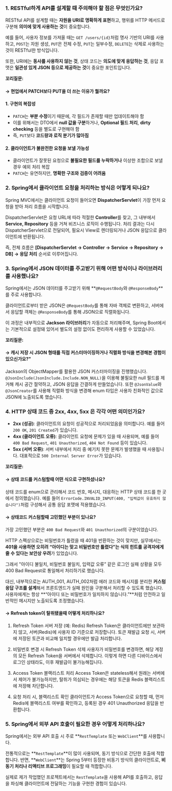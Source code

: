 ### 1. RESTful하게 API를 설계할 때 주의해야 할 점은 무엇인가요?
RESTful API를 설계할 때는 **자원을 URI로 명확하게 표현**하고, 행위를 HTTP 메서드로 구분해 **의미에 맞게 사용하는 것**이 중요합니다.

예를 들어, 사용자 정보를 가져올 때는 `GET /users/{id}`처럼 명사 기반의 URI를 사용하고, `POST`는 자원 생성, `PUT`은 전체 수정, `PUT`는 일부수정, `DELETE`는 삭제로 사용하는 것이 RESTful한 방식입니다.

또한, URI에는 **동사를 사용하지 않는 것**, 상태 코드는 **의도에 맞게 응답하는 것**, 응답 포맷은 **일관성 있게 JSON 등으로 제공하는 것**이 중요한 포인트입니다.

**꼬리질문:**

#### → 현업에서 PATCH보다 PUT을 더 쓰는 이유가 뭘까요?
#### 1. 구현의 복잡성

- `PATCH`는 **부분 수정**이기 때문에, 각 필드가 존재할 때만 업데이트해야 함
- 이를 위해서는 DTO에서 **null 값을 구분**하거나, **Optional 필드 처리**, **dirty checking** 등을 별도로 구현해야 함
- 즉, `PUT`보다 **코드량과 로직 분기가 많아짐**

#### 2. 클라이언트가 불완전한 요청을 보낼 가능성

- 클라이언트가 잘못된 요청으로 **불필요한 필드를 누락하거나** 이상한 조합으로 보낼 경우 예외 처리 복잡
- `PATCH`는 유연하지만, **명확한 구조와 검증이 어려움**


### 2. Spring에서 클라이언트 요청을 처리하는 방식은 어떻게 되나요?
Spring MVC에서는 클라이언트 요청이 들어오면 **DispatcherServlet**이 가장 먼저 요청을 받아 처리 흐름을 시작합니다.

DispatcherServlet은 요청 URL에 따라 적절한 **Controller**를 찾고, 그 내부에서 **Service, Repository** 등을 거쳐 비즈니스 로직이 수행됩니다.
처리 결과는 다시 DispatcherServlet으로 전달되어, 필요시 View로 렌더링되거나 JSON 응답으로 클라이언트에 반환됩니다.

즉, 전체 흐름은 **[DispatcherServlet → Controller → Service → Repository → DB] → 응답 처리** 순서로 이루어집니다.

### 3. Spring에서 JSON 데이터를 주고받기 위해 어떤 방식이나 라이브러리를 사용했나요?
Spring에서는 JSON 데이터를 주고받기 위해 **`@RequestBody`와 `@ResponseBody`**를 주로 사용합니다.

클라이언트로부터 받은 JSON은 `@RequestBody`를 통해 자바 객체로 변환하고, 서버에서 응답할 객체는 `@ResponseBody`를 통해 JSON으로 직렬화됩니다.

이 과정은 내부적으로 **Jackson 라이브러리**가 자동으로 처리해주며, Spring Boot에서는 기본적으로 설정돼 있어서 별도의 설정 없이도 편리하게 사용할 수 있었습니다.

**꼬리질문:**

####  → 캐시 저장 시 JSON 형태를 직접 커스터마이징하거나 직렬화 방식을 변경해본 경험이 있으신가요?"
Jackson의 ObjectMapper를 활용한 JSON 커스터마이징을 진행했습니다.
`@JsonInclude(JsonInclude.Include.NON_NULL)`을 이용해 불필요한 null 필드를 제거해 캐시 공간 절약하고, JSON 응답을 간결하게 만들었습니다.
또한 `@JsonValue`와 `@JsonCreator`를 사용해 직렬화 방식을 변경해 enum 타입은 사용자 친화적인 값으로 JSON에 노출되도록 했습니다.


### 4. HTTP 상태 코드 중 2xx, 4xx, 5xx 은 각각 어떤 의미인가요?
- **2xx (성공)**: 클라이언트의 요청이 성공적으로 처리되었음을 의미합니다. 예를 들어 `200 OK`, `201 Created`가 있습니다.
- **4xx (클라이언트 오류)**: 클라이언트 요청에 문제가 있을 때 사용되며, 예를 들어 `400 Bad Request`, `401 Unauthorized`, `404 Not Found` 등이 있습니다.
- **5xx (서버 오류)**: 서버 내부에서 처리 중 예기치 못한 문제가 발생했을 때 사용됩니다. 대표적으로 `500 Internal Server Error`가 있습니다.

**꼬리질문:**

#### → 상태 코드를 커스텀할때 어떤 식으로 구현하셨나요?
상태 코드를 enum으로 관리해서 코드 번호, 메시지, 대응하는 HTTP 상태 코드를 한 곳에서 정의했습니다.
예를 들어 `ErrorCode.INVALID_INPUT(400, "입력값이 유효하지 않습니다")`처럼 구성해서 공통 응답 포맷에 적용했습니다.


#### → 상태코드 커스텀할때 고민했던 부분이 있나요?
가장 고민했던 부분은 `400 Bad Request`와 `401 Unauthorized`의 구분이었습니다.

HTTP 스펙상으로는 비밀번호가 틀렸을 때 401을 반환하는 것이 맞지만,
실무에서는 **401을 사용하면 오히려 “아이디는 맞고 비밀번호만 틀렸다”는 식의 힌트를 공격자에게 줄 수 있다는 보안상 우려**가 있었습니다.

그래서 "아이디 불일치, 비밀번호 불일치, 입력값 오류” 같은 로그인 실패 상황을 모두 400 Bad Request로 통일해서 처리하기로 했습니다.

대신, 내부적으로는 AUTH_001, AUTH_002처럼 에러 코드와 메시지를 분리한 **커스텀 응답 구조를 설계**해서
프론트엔드가 실패 원인을 구분해서 처리할 수 있도록 했습니다.
사용자에게는 항상 **“아이디 또는 비밀번호가 일치하지 않습니다.”**처럼 안전하고 일반적인 메시지만 노출되도록 조정했습니다.

#### → Refresh token이 탈취됐을때 어떻게 처리하나요?

1. Refresh Token 서버 저장 (예: Redis)
Refresh Token은 클라이언트에만 보관하지 않고, 서버(Redis)에 사용자 ID 기준으로 저장합니다.
토큰 재발급 요청 시, 서버에 저장된 토큰과 비교해 일치할 경우에만 발급 처리합니다.

2. 비밀번호 변경 시 Refresh Token 삭제
사용자가 비밀번호를 변경하면, 해당 계정의 모든 Refresh Token을 서버에서 삭제합니다.
이렇게 하면 다른 디바이스에서 로그인 상태라도, 이후 재발급이 불가능해집니다.

3. Access Token 블랙리스트 처리
Access Token은 stateless해서 원래는 서버에서 제어가 불가능하지만,
탈취가 의심되는 경우에는 해당 토큰을 Redis 블랙리스트에 저장해 차단합니다.
4. 요청 처리 시, 블랙리스트 확인
클라이언트가 Access Token으로 요청할 때, 먼저 Redis에 블랙리스트 여부를 확인하고, 등록된 경우 401 Unauthorized 응답을 반환합니다.

### 5. Spring에서 외부 API 호출이 필요한 경우 어떻게 처리하나요?
Spring에서는 외부 API 호출 시 주로 **`RestTemplate` 또는 `WebClient`**를 사용합니다.

전통적으로는 **`RestTemplate`**이 많이 사용되며, 동기 방식으로 간단한 호출에 적합합니다.
반면, **`WebClient`**는 Spring 5부터 등장한 비동기 방식의 클라이언트로, **비동기 처리나 리액티브 프로그래밍**이 필요할 때 적합합니다.

실제로 제가 작업했던 프로젝트에서는 `RestTemplate`을 사용해 API를 호출하고, 응답을 파싱해 클라이언트에 전달하는 기능을 구현한 경험이 있습니다. 
